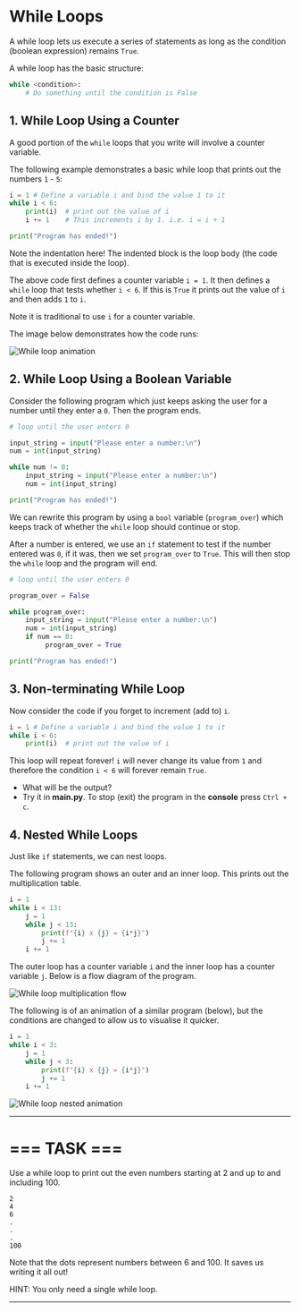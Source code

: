 # While Loops

A while loop lets us execute a series of statements as long as the condition (boolean expression) remains ``True``.

A while loop has the basic structure:

```python
while <condition>:
    # Do something until the condition is False
```

## 1. While Loop Using a Counter

A good portion of the ``while`` loops that you write will involve a counter variable.

The following example demonstrates a basic while loop that prints out the numbers ``1`` - ``5``:

```python
i = 1 # Define a variable i and bind the value 1 to it
while i < 6: 
    print(i)  # print out the value of i
    i += 1    # This increments i by 1. i.e. i = i + 1

print("Program has ended!")
```

Note the indentation here! The indented block is the loop body (the code that is executed inside the loop).

The above code first defines a counter variable ``i = 1``. It then defines a ``while`` loop that tests whether ``i < 6``. If this is ``True`` it prints out the value of ``i`` and then adds ``1`` to ``i``.

Note it is traditional to use ``i`` for a counter variable.

The image below demonstrates how the code runs:

![While loop animation](assets/while_gif.gif)

## 2. While Loop Using a Boolean Variable

Consider the following program which just keeps asking the user for a number until they enter a ``0``. Then the program ends.
```python
# loop until the user enters 0

input_string = input("Please enter a number:\n")
num = int(input_string)

while num != 0:
    input_string = input("Please enter a number:\n")
    num = int(input_string)

print("Program has ended!")
```
We can rewrite this program by using a ``bool`` variable (``program_over``) which keeps track of whether the ``while`` loop should continue or stop.

After a number is entered, we use an ``if`` statement to test if the number entered was ``0``, if it was, then we set ``program_over`` to ``True``. This will then stop the ``while`` loop and the program will end.
```python
# loop until the user enters 0

program_over = False

while program_over:
    input_string = input("Please enter a number:\n")
    num = int(input_string)
    if num == 0:
         program_over = True

print("Program has ended!")
```

## 3. Non-terminating While Loop

Now consider the code if you forget to increment (add to) ``i``.
```python
i = 1 # Define a variable i and bind the value 1 to it
while i < 6: 
    print(i)  # print out the value of i
```

This loop will repeat forever! ``i`` will never change its value from ``1`` and therefore the condition ``i < 6`` will forever remain ``True``. 

* What will be the output?
* Try it in **main.py**. To stop (exit) the program in the **console** press ``Ctrl + c``.


## 4. Nested While Loops

Just like ``if`` statements, we can nest loops. 

The following program shows an outer and an inner loop. This prints out the multiplication table.

```python
i = 1
while i < 13:
    j = 1
    while j < 13:
        print(f"{i} x {j} = {i*j}")
        j += 1
    i += 1
```

The outer loop has a counter variable ``i`` and the inner loop has a counter variable ``j``. Below is a flow diagram of the program.

![While loop multiplication flow](assets/while_multiplication_flow.png)

The following is of an animation of a similar program (below), but the conditions are changed to allow us to visualise it quicker.

```python
i = 1
while i < 3:
    j = 1
    while j < 3:
        print(f"{i} x {j} = {i*j}")
        j += 1
    i += 1
```

![While loop nested animation](assets/while_multi_gif.gif)

***
# === TASK ===
 
Use a while loop to print out the even numbers starting at 2 and up to and including 100.

```
2
4
6
.
.
.
100
```

Note that the dots represent numbers between 6 and 100. It saves us writing it all out!

HINT: You only need a single while loop.
***